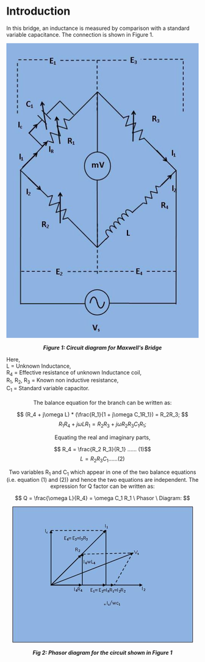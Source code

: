 # Introduction

In this bridge, an inductance is measured by comparison with a standard variable capacitance. The connection is shown in Figure 1.
<div align="center">

![Rm501 Figure](images/pic1.jpg)

***Figure 1: Circuit diagram for Maxwell's Bridge***
</p>
<div align="left">
Here,
</br>
       L = Unknown Inductance,
       </br>
       R<sub>4</sub> = Effective resistance of unknown Inductance coil,
        </br>
       R<sub>1</sub>, R<sub>2</sub>, R<sub>3</sub> = Known non inductive resistance,
        </br>
       C<sub>1</sub> = Standard variable capacitor.
       </div>
       </br>
       The balance equation for the branch can be written as:
       
$$ (R_4 + j\omega L) * (\frac{R_1}{1 + j\omega C_1R_1}) = R_2R_3; $$ $$ R_1 R_4 + j\omega L R_1 = R_2 R_3 + j\omega R_2 R_3 C_1 R_1; $$

Equating the real and imaginary parts,

$$ R_4 = \frac{R_2 R_3}{R_1} ...... (1)$$ $$ L = R_2 R_3 C_1 ...... (2)$$

Two variables R<sub>1</sub> and C<sub>1</sub> which appear in one of the two balance equations (i.e. equation (1) and (2)) and hence the two equations are independent.
The expression for Q factor can be written as:
    
$$ Q = \frac{\omega L}{R_4} = \omega C_1 R_1 \ Phasor \ Diagram: $$

<div align="center">
<img src="images/pic2.jpg" />

***Fig 2: Phasor diagram for the circuit shown in Figure 1***
</div>
